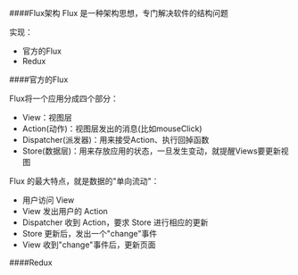 ####Flux架构
Flux 是一种架构思想，专门解决软件的结构问题

实现：

* 官方的Flux
* Redux


####官方的Flux

Flux将一个应用分成四个部分：

* View：视图层
* Action(动作)：视图层发出的消息(比如mouseClick)
* Dispatcher(派发器)：用来接受Action、执行回掉函数
* Store(数据层)：用来存放应用的状态，一旦发生变动，就提醒Views要更新视图

Flux 的最大特点，就是数据的"单向流动"：

* 用户访问 View
* View 发出用户的 Action
* Dispatcher 收到 Action，要求 Store 进行相应的更新
* Store 更新后，发出一个"change"事件
* View 收到"change"事件后，更新页面

####Redux




